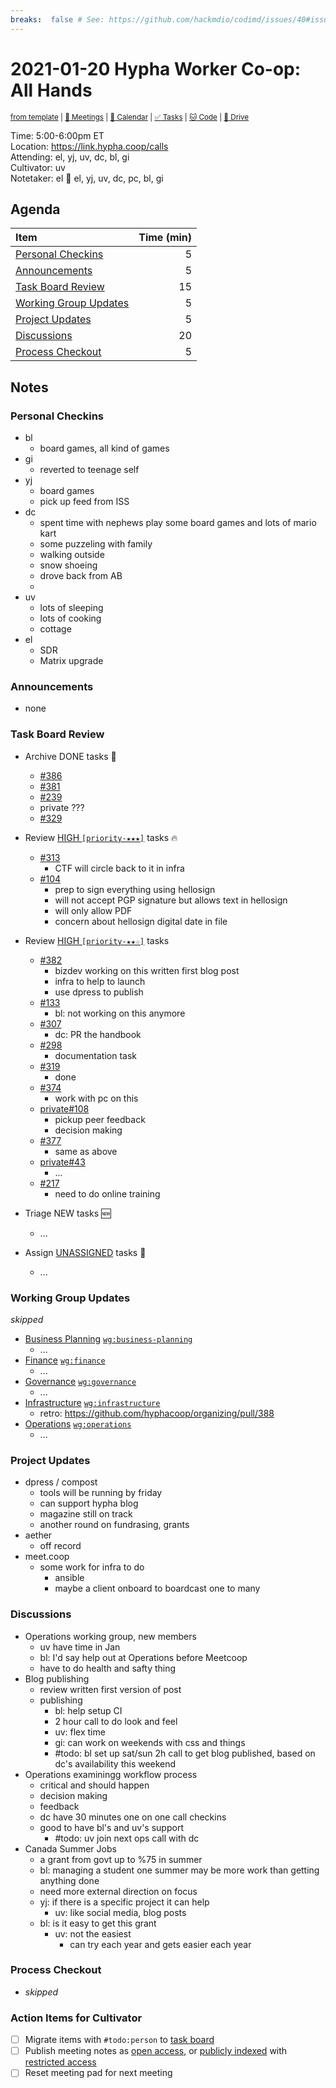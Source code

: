 ```yaml
---
breaks:  false # See: https://github.com/hackmdio/codimd/issues/40#issuecomment-172927690
---
```

# 2021-01-20 Hypha Worker Co-op: All Hands

<sup>[from template][template] | [:notebook: Meetings][meetings] | [:date: Calendar][calendar] | [:white_check_mark: Tasks][tasks] | [:cat: Code][gh] | [:open_file_folder: Drive][drive]</sup>

Time:       5:00-6:00pm ET  
Location:   https://link.hypha.coop/calls  
Attending:  el, yj, uv, dc, bl, gi  
Cultivator: uv  
Notetaker:  el :raising_hand: el, yj, uv, dc, pc, bl, gi

## Agenda

| Item                                            | Time (min) |
|:------------------------------------------------|-----------:|
| [Personal Checkins](#Personal-Checkins)         |          5 |
| [Announcements](#Announcements)                 |          5 |
| [Task Board Review](#Task-Board-Review)         |         15 |
| [Working Group Updates](#Working-Group-Updates) |          5 |
| [Project Updates](#Project-Updates)             |          5 |
| [Discussions](#Discussions)                     |         20 |
| [Process Checkout](#Process-Checkout)           |          5 |

## Notes

### Personal Checkins

- bl
    - board games, all kind of games
- gi
    - reverted to teenage self
- yj
    - board games
    - pick up feed from ISS
- dc
    - spent time with nephews play some board games and lots of mario kart
    - some puzzeling with family
    - walking outside
    - snow shoeing
    - drove back from AB
    - 
- uv 
    - lots of sleeping
    - lots of cooking
    - cottage
- el
    - SDR
    - Matrix upgrade
    
### Announcements

- none

### Task Board Review

- Archive DONE tasks :tada:
	- [#386](https://github.com/hyphacoop/organizing/issues/386)
	- [#381](https://github.com/hyphacoop/organizing/issues/381)
	- [#239](https://github.com/hyphacoop/organizing/issues/239)
	- private ???
	- [#329](https://github.com/hyphacoop/organizing/issues/329)
- Review [HIGH `[priority-★★★]`][l-pri-hi] tasks :fire:
	- [#313](https://github.com/hyphacoop/organizing/issues/313)
	    - CTF will circle back to it in infra
	- [#104](https://github.com/hyphacoop/organizing/issues/104)
	    - prep to sign everything using hellosign
	    - will not accept PGP signature but allows text in hellosign
	    - will only allow PDF
        - concern about hellosign digital date in file
- Review [HIGH `[priority-★★☆]`][l-pri-md] tasks
    - [#382](https://github.com/hyphacoop/organizing/issues/382)
        - bizdev working on this written first blog post
        - infra to help to launch
        - use dpress to publish
    - [#133](https://github.com/hyphacoop/organizing/issues/133)
        - bl: not working on this anymore
    - [#307](https://github.com/hyphacoop/organizing/issues/307)
        - dc: PR the handbook
    - [#298](https://github.com/hyphacoop/organizing/issues/298)
        - documentation task
    - [#319](https://github.com/hyphacoop/organizing/issues/319)
        - done
    - [#374](https://github.com/hyphacoop/organizing/issues/374)
        - work with pc on this
    - [private#108](https://github.com/hyphacoop/organizing-private/issues/108)
        - pickup peer feedback
        - decision making
    - [#377](https://github.com/hyphacoop/organizing/issues/377)
        - same as above
    - [private#43](https://github.com/hyphacoop/organizing-private/issues/43)
        - ...
    - [#217](https://github.com/hyphacoop/organizing/issues/217)
        - need to do online training

- Triage NEW tasks :new:
	- ...
- Assign [UNASSIGNED][l-none] tasks :briefcase:
	- ...

### Working Group Updates

_skipped_ 

- [Business Planning][biz-wg] [`wg:business-planning`][l-biz]
    - ...
- [Finance][fin-wg] [`wg:finance`][l-fin]
    - ...
- [Governance][gov-wg] [`wg:governance`][l-gov]
    - ...
- [Infrastructure][inf-wg] [`wg:infrastructure`][l-inf]
    - retro: https://github.com/hyphacoop/organizing/pull/388
- [Operations][ops-wg] [`wg:operations`][l-ops]
    - ...

### Project Updates

- dpress / compost
    - tools will be running by friday
    - can support hypha blog
    - magazine still on track
    - another round on fundrasing, grants
- aether
    - off record
- meet.coop
    - some work for infra to do
        - ansible
        - maybe a client onboard to boardcast one to many

### Discussions

- Operations working group, new members
    - uv have time in Jan
    - bl: I'd say help out at Operations before Meetcoop
    - have to do health and safty thing
- Blog publishing
    - review written first version of post
    - publishing
        - bl: help setup CI
        - 2 hour call to do look and feel
        - uv: flex time
        - gi: can work on weekends with css and things
        - #todo: bl set up sat/sun 2h call to get blog published, based on dc's availability this weekend
- Operations examiningg workflow process
    - critical and should happen
    - decision making
    - feedback
    - dc have 30 minutes one on one call checkins
    - good to have bl's and uv's support
        - #todo: uv join next ops call with dc 
- Canada Summer Jobs
    - a grant from govt up to %75 in summer
    - bl: managing a student one summer may be more work than getting anything done
    - need more external direction on focus
    - yj: if there is a specific project it can help
        - uv: like social media, blog posts
    - bl: is it easy to get this grant
        - uv: not the easiest
            - can try each year and gets easier each year

### Process Checkout

- _skipped_


### Action Items for Cultivator

- [ ] Migrate items with `#todo:person` to [task board][tasks]
- [ ] Publish meeting notes as [open access][public], or [publicly indexed][index] with [restricted access][private]
- [ ] Reset meeting pad for next meeting

<!-- Links: Important -->
[template]: https://link.hypha.coop/template
[meetings]: https://link.hypha.coop/meetings
[calendar]: https://link.hypha.coop/calendar
[tasks]:    https://link.hypha.coop/tasks
[gh]:       https://link.hypha.coop/gh
[drive]:    https://link.hypha.coop/drive

<!-- Links: Labels -->
[l-pri-hi]: https://github.com/orgs/hyphacoop/projects/2?card_filter_query=label:[priority-★★★]
[l-pri-md]: https://github.com/orgs/hyphacoop/projects/2?card_filter_query=label:[priority-★★☆]
[l-pri-lo]: https://github.com/orgs/hyphacoop/projects/2?card_filter_query=label:[priority-★☆☆]
[l-pri-none]: https://github.com/orgs/hyphacoop/projects/2?card_filter_query=-label:[priority-★☆☆]+-label:[priority-★★☆]+-label:[priority-★★★]
[l-biz]: https://github.com/orgs/hyphacoop/projects/2?card_filter_query=label:"wg:business-planning"
[l-fin]: https://github.com/orgs/hyphacoop/projects/2?card_filter_query=label:"wg:finance"
[l-gov]: https://github.com/orgs/hyphacoop/projects/2?card_filter_query=label:"wg:governance
[l-inf]: https://github.com/orgs/hyphacoop/projects/2?card_filter_query=label:"wg:infrastructure"
[l-ops]: https://github.com/orgs/hyphacoop/projects/2?card_filter_query=label:"wg:operations"
[l-none]: https://github.com/orgs/hyphacoop/projects/2?card_filter_query=-label:wg:operations+-label:wg:infrastructure+-label:wg:finance+-label:wg:governance+-label:wg:business-planning

<!-- Links: Working Groups -->
[biz-wg]: https://link.hypha.coop/biz-wg
[fin-wg]: https://link.hypha.coop/fin-wg
[gov-wg]: https://link.hypha.coop/gov-wg
[inf-wg]: https://link.hypha.coop/inf-wg
[ops-wg]: https://link.hypha.coop/ops-wg

<!-- Links: Archive -->
[public]:   https://github.com/hyphacoop/organizing/new/master?filename=_posts/meeting-notes/2020-MM-DD-all-hands.md
[index]:    https://github.com/hyphacoop/organizing/new/master?filename=_posts/private/meeting-notes/2020-MM-DD-all-hands.md&value=Empty%20file%20for%20public%20indexing%20of%20access-restricted%20file.
[private]:  https://github.com/hyphacoop/organizing-private/new/master?filename=meeting-notes/2020-MM-DD-all-hands.md
